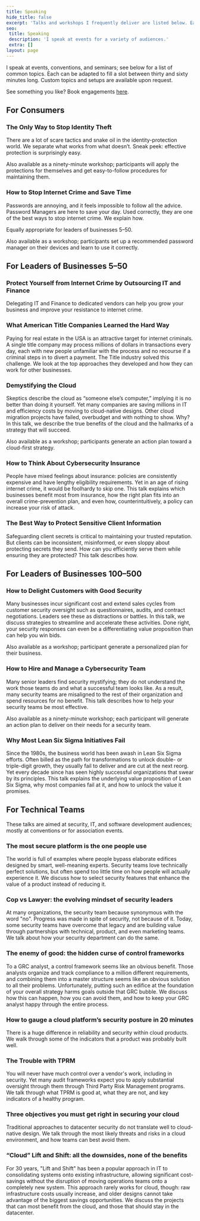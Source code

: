 ```yaml
---
title: Speaking
hide_title: false
excerpt: 'Talks and workshops I frequently deliver are listed below. Each can be adapted to fill a slot between from 30 and 60 minutes. Custom topics and setups are also available upon request'
seo:
 title: Speaking
 description: 'I speak at events for a variety of audiences.'
 extra: []
layout: page
---
```

I speak at events, conventions, and seminars; see below for a list of common topics. Each can be adapted to fill a slot between thirty and sixty minutes long. Custom topics and setups are available upon request.

See something you like? Book engagements [here](/book_speaking).

## For Consumers

### The Only Way to Stop Identity Theft

There are a lot of scare tactics and snake oil in the identity-protection world. We separate what works from what doesn’t. Sneak peek: effective protection is surprisingly easy.

Also available as a ninety-minute workshop; participants will apply the protections for themselves and get easy-to-follow procedures for maintaining them.

### How to Stop Internet Crime and Save Time

Passwords are annoying, and it feels impossible to follow all the advice. Password Managers are here to save your day. Used correctly, they are one of the best ways to stop internet crime. We explain how.

Equally appropriate for leaders of businesses 5–50.

Also available as a workshop; participants set up a recommended password manager on their devices and learn to use it correctly.

## For Leaders of Businesses 5–50

### Protect Yourself from Internet Crime by Outsourcing IT and Finance

Delegating IT and Finance to dedicated vendors can help you grow your business and improve your resistance to internet crime.

### What American Title Companies Learned the Hard Way

Paying for real estate in the USA is an attractive target for internet criminals. A single title company may process millions of dollars in transactions every day, each with new people unfamiliar with the process and no recourse if a criminal steps in to divert a payment. The Title industry solved this challenge. We look at the top approaches they developed and how they can work for other businesses.

### Demystifying the Cloud

Skeptics describe the cloud as “someone else’s computer,” implying it is no better than doing it yourself. Yet many companies are saving millions in IT and efficiency costs by moving to cloud-native designs. Other cloud migration projects have failed, overbudget and with nothing to show. Why? In this talk, we describe the true benefits of the cloud and the hallmarks of a strategy that will succeed.

Also available as a workshop; participants generate an action plan toward a cloud-first strategy.

### How to Think About Cybersecurity Insurance

People have mixed feelings about insurance: policies are consistently expensive and have lengthy eligibility requirements. Yet in an age of rising internet crime, it would be foolhardy to skip one. This talk explains which businesses benefit most from insurance, how the right plan fits into an overall crime-prevention plan, and even how, counterintuitively, a policy can increase your risk of attack.

### The Best Way to Protect Sensitive Client Information

Safeguarding client secrets is critical to maintaining your trusted reputation. But clients can be inconsistent, misinformed, or even sloppy about protecting secrets they send. How can you efficiently serve them while ensuring they are protected? This talk describes how.

## For Leaders of Businesses 100–500

### How to Delight Customers with Good Security

Many businesses incur significant cost and extend sales cycles from customer security oversight such as questionnaires, audits, and contract negotiations. Leaders see these as distractions or battles. In this talk, we discuss strategies to streamline and accelerate these activities. Done right, your security responses can even be a differentiating value proposition than can help you win bids.

Also available as a workshop; participant generate a personalized plan for their business.

### How to Hire and Manage a Cybersecurity Team

Many senior leaders find security mystifying; they do not understand the work those teams do and what a successful team looks like. As a result, many security teams are misaligned to the rest of their organization and spend resources for no benefit. This talk describes how to help your security teams be most effective.

Also available as a ninety-minute workshop; each participant will generate an action plan to deliver on their needs for a security team.

### Why Most Lean Six Sigma Initiatives Fail

Since the 1980s, the business world has been awash in Lean Six Sigma efforts. Often billed as the path for transformations to unlock double- or triple-digit growth, they usually fail to deliver and are cut at the next reorg. Yet every decade since has seen highly successful organizations that swear by its principles. This talk explains the underlying value proposition of Lean Six Sigma, why most companies fail at it, and how to unlock the value it promises.

## For Technical Teams
These talks are aimed at security, IT, and software development audiences; mostly at conventions or for association events.

### The most secure platform is the one people use
The world is full of examples where people bypass elaborate edifices designed by smart, well-meaning experts. Security teams love technically perfect solutions, but often spend too little time on how people will actually experience it. We discuss how to select security features that enhance the value of a product instead of reducing it.

### Cop vs Lawyer: the evolving mindset of security leaders
At many organizations, the security team because synonymous with the word "no". Progress was made in spite of security, not because of it. 
Today, some security teams have overcome that legacy and are building value through partnerships with technical, product, and even marketing teams. We talk about how your security department can do the same. 

### The enemy of good: the hidden curse of control frameworks
To a GRC analyst, a control framework seems like an obvious benefit. Those analysts organize and track compliance to a million different requirements, and combining them into a master structure seems like an obvious solution to all their problems.
Unfortunately, putting such an edifice at the foundation of your overall strategy harms goals outside that GRC bubble. We discuss how this can happen, how you can avoid them, and how to keep your GRC analyst happy through the entire process.

### How to gauge a cloud platform’s security posture in 20 minutes
There is a huge difference in reliability and security within cloud products. We walk through some of the indicators that a product was probably built well.

### The Trouble with TPRM
You will never have much control over a vendor's work, including in security. Yet many audit frameworks expect you to apply substantial oversight through them through Third Party Risk Management programs. We talk through what TPRM is good at, what they are not, and key indicators of a healthy program. 

### Three objectives you must get right in securing your cloud
Traditional approaches to datacenter security do not translate well to cloud-native design. We talk through the most likely threats and risks in a cloud environment, and how teams can best avoid them. 

### “Cloud” Lift and Shift: all the downsides, none of the benefits
For 30 years, "Lift and Shift" has been a popular approach in IT to consolidating systems onto existing infrastructure, allowing significant cost-savings without the disruption of moving operations teams onto a completely new system. This approach rarely works for cloud, though: raw infrastructure costs usually increase, and older designs cannot take advantage of the biggest savings opportunities. We discuss the projects that can most benefit from the cloud, and those that should stay in the datacenter.